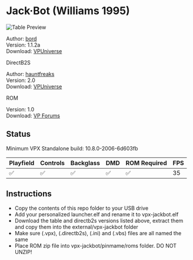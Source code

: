 # Jack·Bot (Williams 1995) 

![Table Preview](https://vpuniverse.com/screenshots/monthly_2021_11/JBdt.jpg.a53affb2a9ea99a808d5f07fd3753d02.jpg)
                 
Author: [bord](https://vpuniverse.com/profile/9265-bord/)  
Version: 1.1.2a  
Download: [VPUniverse](https://vpuniverse.com/files/file/7953-jack%c2%b7bot-williams-1995/)

DirectB2S

Author: [hauntfreaks](https://vpuniverse.com/profile/5216-hauntfreaks/)  
Version: 2.0  
Download: [VPUniverse](https://vpuniverse.com/files/file/18229-jack-bot-williams-1995-b2s-with-full-dmd/)

ROM

Version: 1.0  
Download: [VP Forums](https://www.vpforums.org/index.php?app=downloads&showfile=1268)

## Status 

Minimum VPX Standalone build: 10.8.0-2006-6d603fb

| Playfield | Controls | Backglass | DMD | ROM Required | FPS | 
|-----------|----------|-----------|-----|--------------|-----|
| :white_check_mark: | :white_check_mark: | :white_check_mark: | :white_check_mark: | :white_check_mark: | 35 |

## Instructions

- Copy the contents of this repo folder to your USB drive
- Add your personalized launcher.elf and rename it to vpx-jackbot.elf
- Download the table and directb2s versions listed above, extract them and copy them into the external/vpx-jackbot folder
- Make sure (.vpx), (.directb2s), (.ini) and (.vbs) files are all named the same
- Place ROM zip file into vpx-jackbot/pinmame/roms folder. DO NOT UNZIP!

